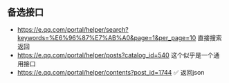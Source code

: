 ## 备选接口
- https://e.qq.com/portal/helper/search?keywords=%E6%96%87%E7%AB%A0&page=1&per_page=10   直接搜索返回
- https://e.qq.com/portal/helper/posts?catalog_id=540 这个似乎是一个通用接口  
- https://e.qq.com/portal/helper/contents?post_id=1744 ✅ 返回json

